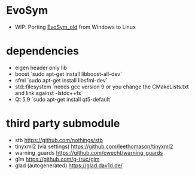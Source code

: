 # EvoSym
- WIP: Porting [EvoSym_old](https://github.com/Jakobimatrix/EvoSym_old) from Windows to Linux




# dependencies
- eigen
  header only lib
- boost
  ´sudo apt-get install libboost-all-dev´ 
- sfml
  ´sudo apt-get install libsfml-dev´
- std::filesystem
  ´needs gcc version 9 or you change the CMakeLists.txt and link against -lstdc++fs´
- Qt 5.9
  ´sudo apt-get install qt5-default´

# third party submodule
- stb https://github.com/nothings/stb
- tinyxml2 (via settings) https://github.com/leethomason/tinyxml2
- warning_guards https://github.com/cwecht/warning_guards
- glm https://github.com/g-truc/glm
- glad (autogenerated) https://glad.dav1d.de/
